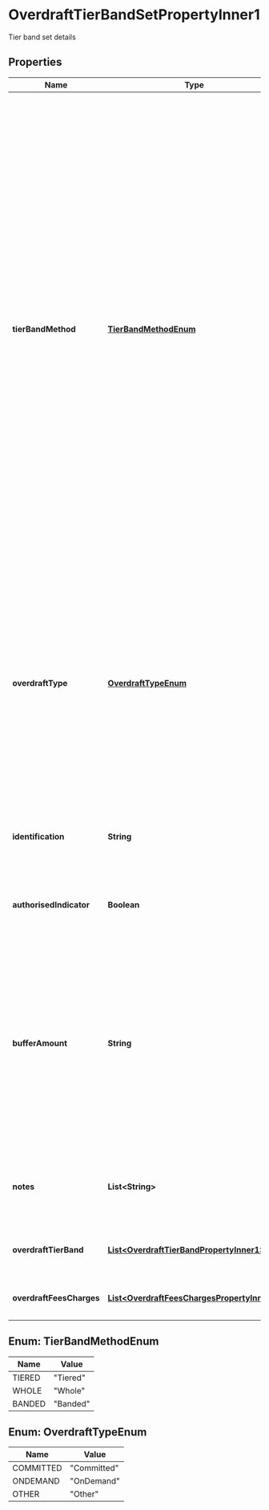 

# OverdraftTierBandSetPropertyInner1

Tier band set details

## Properties

| Name | Type | Description | Notes |
|------------ | ------------- | ------------- | -------------|
|**tierBandMethod** | [**TierBandMethodEnum**](#TierBandMethodEnum) | The methodology of how overdraft is charged. It can be: &#39;Whole&#39;  Where the same charge/rate is applied to the entirety of the overdraft balance (where charges are applicable).  &#39;Tiered&#39; Where different charges/rates are applied dependent on overdraft maximum and minimum balance amount tiers defined by the lending financial organisation &#39;Banded&#39; Where different charges/rates are applied dependent on overdraft maximum and minimum balance amount bands defined by a government organisation. |  |
|**overdraftType** | [**OverdraftTypeEnum**](#OverdraftTypeEnum) | An overdraft can either be &#39;committed&#39; which means that the facility cannot be withdrawn without reasonable notification before it&#39;s agreed end date, or &#39;on demand&#39; which means that the financial institution can demand repayment at any point in time. |  [optional] |
|**identification** | **String** | Unique and unambiguous identification of a  Tier Band for a overdraft product. |  [optional] |
|**authorisedIndicator** | **Boolean** | Indicates if the Overdraft is authorised (Y) or unauthorised (N) |  [optional] |
|**bufferAmount** | **String** | When a customer exceeds their credit limit, a financial institution will not charge the customer unauthorised overdraft charges if they do not exceed by more than the buffer amount. Note: Authorised overdraft charges may still apply. |  [optional] |
|**notes** | **List&lt;String&gt;** | Optional additional notes to supplement the overdraft Tier Band Set details |  [optional] |
|**overdraftTierBand** | [**List&lt;OverdraftTierBandPropertyInner1&gt;**](OverdraftTierBandPropertyInner1.md) | Provides overdraft details for a specific tier or band |  |
|**overdraftFeesCharges** | [**List&lt;OverdraftFeesChargesPropertyInner3&gt;**](OverdraftFeesChargesPropertyInner3.md) | Overdraft fees and charges details |  [optional] |



## Enum: TierBandMethodEnum

| Name | Value |
|---- | -----|
| TIERED | &quot;Tiered&quot; |
| WHOLE | &quot;Whole&quot; |
| BANDED | &quot;Banded&quot; |



## Enum: OverdraftTypeEnum

| Name | Value |
|---- | -----|
| COMMITTED | &quot;Committed&quot; |
| ONDEMAND | &quot;OnDemand&quot; |
| OTHER | &quot;Other&quot; |



